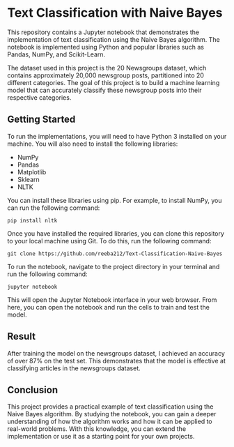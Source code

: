# Text Classification with Naive Bayes

This repository contains a Jupyter notebook that demonstrates the implementation of text classification using the Naive Bayes algorithm. The notebook is implemented using Python and popular libraries such as Pandas, NumPy, and Scikit-Learn.

The dataset used in this project is the 20 Newsgroups dataset, which contains approximately 20,000 newsgroup posts, partitioned into 20 different categories. The goal of this project is to build a machine learning model that can accurately classify these newsgroup posts into their respective categories.

## Getting Started

To run the implementations, you will need to have Python 3 installed on your machine. You will also need to install the following libraries:

* NumPy
* Pandas
* Matplotlib
* Sklearn
* NLTK

You can install these libraries using pip. For example, to install NumPy, you can run the following command:

```
pip install nltk
```
Once you have installed the required libraries, you can clone this repository to your local machine using Git. To do this, run the following command:

```
git clone https://github.com/reeba212/Text-Classification-Naive-Bayes
```
To run the notebook, navigate to the project directory in your terminal and run the following command:
```
jupyter notebook
```
This will open the Jupyter Notebook interface in your web browser. From here, you can open the notebook and run the cells to train and test the model.

## Result

After training the model on the newsgroups dataset, I achieved an accuracy of over 87% on the test set. This demonstrates that the model is effective at classifying articles in the newsgroups dataset.

## Conclusion

This project provides a practical example of text classification using the Naive Bayes algorithm. By studying the notebook, you can gain a deeper understanding of how the algorithm works and how it can be applied to real-world problems. With this knowledge, you can extend the implementation or use it as a starting point for your own projects.


